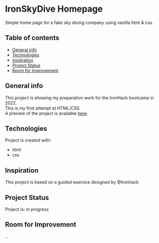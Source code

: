 # IronSkyDive Homepage

Simple home page for a fake sky diving company using vanilla html & css.

## Table of contents
* [General info](#general-info)
* [Technologies](#technologies)
* [Inspiration](#inspiration)
* [Project Status](#project-status)
* [Room for Improvement](#room-for-improvement)

## General info
This project is showing my preparation work for the IronHack bootcamp in 2022. <br>
This is my first attempt at HTML/CSS.<br>
A preview of the project is available [here](https://htmlpreview.github.io/?https://github.com/chloe4E/IronSkyDive/blob/main/index.html).
	
## Technologies
Project is created with:
* html
* css
	
## Inspiration
This project is based on a guided exercice designed by @Ironhack

## Project Status
Project is: _in progress_

## Room for Improvement
...
